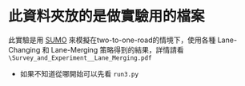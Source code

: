 # 此資料夾放的是做實驗用的檔案

此實驗是用 [SUMO](https://sumo.dlr.de/docs/index.html) 來模擬在two-to-one-road的情境下，使用各種 Lane-Changing 和 Lane-Merging 策略得到的結果，詳情請看 ``\Survey_and_Experiment__Lane_Merging.pdf``

* 如果不知道從哪開始可以先看 ``run3.py``